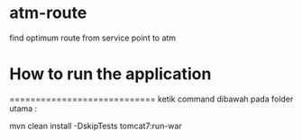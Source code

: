 # atm-route
find optimum route from service point to atm 


# How to run the application
============================
ketik command dibawah pada folder utama :

mvn clean install -DskipTests tomcat7:run-war
